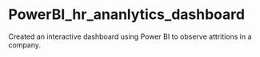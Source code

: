 # PowerBI_hr_ananlytics_dashboard
Created an interactive dashboard using Power BI to observe attritions in a company.
